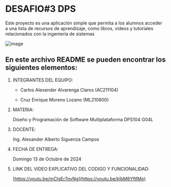 # DESAFIO#3 DPS
Este proyecto es una aplicación simple que permita a los alumnos acceder a una lista de recursos de 
aprendizaje, como libros, videos y tutoriales relacionados con la ingeniería de sistemas

![image](https://user-images.githubusercontent.com/79995182/188522186-37932faa-4194-4c29-b288-f1530fa68e41.png)

 ## En este archivo README se pueden encontrar los siguientes elementos:

 1) INTEGRANTES DEL EQUIPO:

    - Carlos Alexander Alvarenga Claros (AC211104)
    
    - Cruz Enrique Moreno Lozano (ML210800)
     
     
 3) MATERIA:

     Diseño y Programación de Software Multiplataforma DPS104 G04L
 4) DOCENTE:

      Ing. Alexander Alberto Siguenza Campos

 5) FECHA DE ENTREGA:

      Domingo 13 de Octubre de 2024
      
 6) LINK DEL VIDEO EXPLICATIVO DEL CODIGO Y FUNCIONALIDAD:
    
      [https://youtu.be/mClgEr7ovNg](https://youtu.be/klbM6YftfMo)
 

